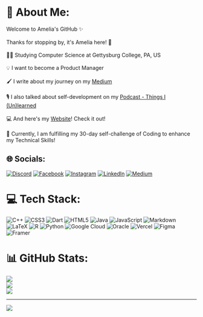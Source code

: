 # 💫 About Me:
Welcome to Amelia's GitHub ✨<br><br>Thanks for stopping by, it's Amelia here! 👻<br><br>👩‍💻 Studying Computer Science at Gettysburg College, PA, US<br><br>💡 I want to become a Product Manager<br><br>🖌️ I write about my journey on my [Medium](https://medium.com/@dntramanh19)<br><br>🎙️ I also talked about self-development on my [Podcast - Things I (Un)learned](https://podcasters.spotify.com/pod/show/things-i-unlearned)<br><br>💻 And here's my [Website](https://ameliado.framer.website)! Check it out!<br><br>🪩 Currently, I am fulfilling my 30-day self-challenge of Coding to enhance my Technical Skills!


## 🌐 Socials:
[![Discord](https://img.shields.io/badge/Discord-%237289DA.svg?logo=discord&logoColor=white)](https://discord.gg/kukumber1910) [![Facebook](https://img.shields.io/badge/Facebook-%231877F2.svg?logo=Facebook&logoColor=white)](https://facebook.com/itskukumber/) [![Instagram](https://img.shields.io/badge/Instagram-%23E4405F.svg?logo=Instagram&logoColor=white)](https://instagram.com/trammmanh_) [![LinkedIn](https://img.shields.io/badge/LinkedIn-%230077B5.svg?logo=linkedin&logoColor=white)](https://linkedin.com/in/amelia-do) [![Medium](https://img.shields.io/badge/Medium-12100E?logo=medium&logoColor=white)](https://medium.com/@dntramanh19) 

# 💻 Tech Stack:
![C++](https://img.shields.io/badge/c++-%2300599C.svg?style=for-the-badge&logo=c%2B%2B&logoColor=white) ![CSS3](https://img.shields.io/badge/css3-%231572B6.svg?style=for-the-badge&logo=css3&logoColor=white) ![Dart](https://img.shields.io/badge/dart-%230175C2.svg?style=for-the-badge&logo=dart&logoColor=white) ![HTML5](https://img.shields.io/badge/html5-%23E34F26.svg?style=for-the-badge&logo=html5&logoColor=white) ![Java](https://img.shields.io/badge/java-%23ED8B00.svg?style=for-the-badge&logo=openjdk&logoColor=white) ![JavaScript](https://img.shields.io/badge/javascript-%23323330.svg?style=for-the-badge&logo=javascript&logoColor=%23F7DF1E) ![Markdown](https://img.shields.io/badge/markdown-%23000000.svg?style=for-the-badge&logo=markdown&logoColor=white) ![LaTeX](https://img.shields.io/badge/latex-%23008080.svg?style=for-the-badge&logo=latex&logoColor=white) ![R](https://img.shields.io/badge/r-%23276DC3.svg?style=for-the-badge&logo=r&logoColor=white) ![Python](https://img.shields.io/badge/python-3670A0?style=for-the-badge&logo=python&logoColor=ffdd54) ![Google Cloud](https://img.shields.io/badge/GoogleCloud-%234285F4.svg?style=for-the-badge&logo=google-cloud&logoColor=white) ![Oracle](https://img.shields.io/badge/Oracle-F80000?style=for-the-badge&logo=oracle&logoColor=white) ![Vercel](https://img.shields.io/badge/vercel-%23000000.svg?style=for-the-badge&logo=vercel&logoColor=white) ![Figma](https://img.shields.io/badge/figma-%23F24E1E.svg?style=for-the-badge&logo=figma&logoColor=white) ![Framer](https://img.shields.io/badge/Framer-black?style=for-the-badge&logo=framer&logoColor=blue)
# 📊 GitHub Stats:
![](https://github-readme-stats.vercel.app/api?username=dntrAnh&theme=monokai&hide_border=false&include_all_commits=false&count_private=false)<br/>
![](https://github-readme-streak-stats.herokuapp.com/?user=dntrAnh&theme=monokai&hide_border=false)<br/>
![](https://github-readme-stats.vercel.app/api/top-langs/?username=dntrAnh&theme=monokai&hide_border=false&include_all_commits=false&count_private=false&layout=compact)

---
[![](https://visitcount.itsvg.in/api?id=dntrAnh&icon=5&color=0)](https://visitcount.itsvg.in)

<!-- Proudly created with GPRM ( https://gprm.itsvg.in ) -->
